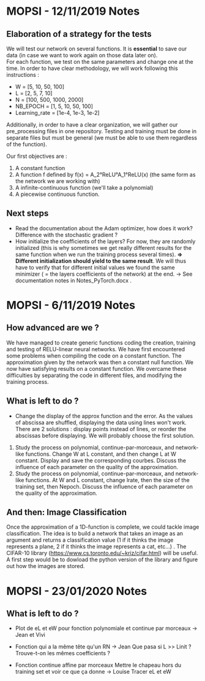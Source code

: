 # MOPSI - 12/11/2019 Notes

## Elaboration of a strategy for the tests
We will test our network on several functions. It is **essential** to save our data (in case we want to work again on those data later on).  
For each function, we test on the same parameters and change one at the time. In order to have clear methodology, we will work following this instructions :
* W = [5, 10, 50, 100]
* L = [2, 5, 7, 10]
* N = [100, 500, 1000, 2000]
* NB_EPOCH = [1, 5, 10, 50, 100]
* Learning_rate = [1e-4, 1e-3, 1e-2]

Additionally, in order to have a clear organization, we will gather our pre_processing files in one repository. Testing and training must be done in separate files but must be general (we must be able to use them regardless of the function).

Our first objectives are :
1. A constant function
2. A function f defined by f(x) = A_2°ReLU°A_1°ReLU(x) (the same form as the network we are working with)
3. A infinite-continuous function (we'll take a polynomial)
4. A piecewise continuous function.

## Next steps
* Read the documentation about the Adam optimizer, how does it work? Difference with the stochastic gradient ?
* How initialize the coefficients of the layers? For now, they are randomly initialized (this is why sometimes we get really different results for the same function when we run the training process several times). **=> Different initialization should yield to the same result**. We will thus have to verify that for different initial values we found the same minimizer ( = the layers coefficients of the network) at the end.
-> See documentation notes in Notes_PyTorch.docx . 

# MOPSI - 6/11/2019 Notes
## How advanced are we ? 
We have managed to create generic functions coding the creation, training and testing of RELU-linear neural networks. We have first encountered some problems when compiling the code on a constant function. The approximation given by the network was then a constant null function. We now have satisfying results on a constant function. 
We overcame these difficulties by separating the code in different files, and modifying the training process. 

## What is left to do ? 
* Change the display of the approx function and the error. As the values of abscissa are shuffled, displaying the data using lines won't work. There are 2 solutions : display points instead of lines, or reorder the abscissas before displaying. We will probably choose the first solution. 
1. Study the process on polynomial, continue-par-morceaux, and network-like functions. Change W at L constant, and then change L at W constant. Display and save the corresponding courbes.  Discuss the influence of each parameter on the quality of the approximation. 
2. Study the process on polynomial, continue-par-morceaux, and network-like functions. At W and L constant, change lrate, then the size of the training set, then Nepoch. Discuss the influence of each parameter on the quality of the approximation. 

## And then: Image Classification
Once the approximation of a 1D-function is complete, we could tackle image classification. The idea is to build a network that takes an image as an argument and returns a classification value (1 if it thinks the image represents a plane, 2 if it thinks the image represents a cat, etc...) . 
The CIFAR-10 library (https://www.cs.toronto.edu/~kriz/cifar.html) will be useful. A first step would be to dowload the python version of the library and figure out how the images are stored. 

# MOPSI - 23/01/2020 Notes
## What is left to do ? 
- Plot de eL et eW pour fonction polynomiale et continue par morceaux 
  -> Jean et Vivi

- Fonction qui a la même tête qu'un RN -> Jean
    Que pasa si L >> Linit ? 
      Trouve-t-on les mêmes coefficients ? 

- Fonction continue affine par morceaux
    Mettre le chapeau hors du training set et voir ce que ça donne -> Louise
    Tracer eL et eW
